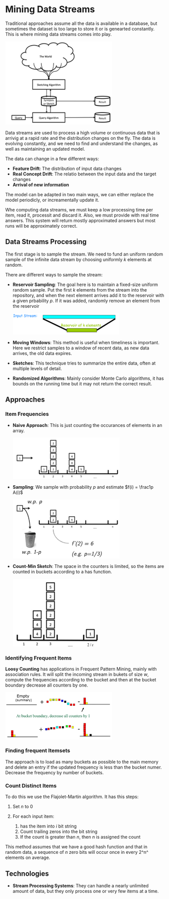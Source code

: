 # Mining Data Streams

Traditional approaches assume all the data is available in a database, but sometimes the dataset is too large to store it or is genearted constantly. This is where mining data streams comes into play.

<img src="Resources/Untitled/image-20210516172825013.png" alt="image-20210516172825013" style="zoom:33%;" />

Data streams are used to process a high volume or continuous data that is arrivig at a rapid rate and the distribution changes on the fly. The data is evolving constantly, and we need to find and understand the changes, as well as  maintaining an updated model.

The data can change in a few different ways:

- **Feature Drift**: The distribution of input data changes
- **Real Concept Drift**: The relatio between the input data and the target changes
- **Arrival of new information**

The model can be adapted in two main ways, we can either replace the model periodicly, or increamentally update it.

Whe computing data streams, we must keep a low processing time per item, read it, processit and discard it. Also, we must provide with real time answers. This system will return mostly approximated answers but most runs will be approximately correct.

## Data Streams Processing

The first stage is to sample the stream. We need to fund an uniform random sample of the infinite data stream by choosing uniformly $k$ elements at random.

There are different ways to sample the stream:

- **Reservoir Sampling**: The goal here is to maintain a fixed-size uniform random sample. Put the first $k$ elements from the stream into the repository, and when the next element arrives add it to the reservoir with a given prbability $p$. If it was added, randomly remove an element from the reservoir

  <img src="Resources/Untitled/image-20210516175352040.png" alt="image-20210516175352040" style="zoom:33%;" />

- **Moving Windows**: This method is useful when timeliness is important. Here we restrict samples to a window of recent data, as new data arrives, the old data expires.

- **Sketches**: This technique tries to summarize the entire data, often at multiple levels of detail.

- **Randomized Algorithms**: Mainly consider Monte Carlo algorithms, it has bounds on the running time but it may not return the correct result.

## Approaches

### Item Frequencies

- **Naive Approach**: This is just counting the occurances of elements in an array.

  <img src="Resources/Untitled/image-20210516181956710.png" alt="image-20210516181956710" style="zoom:33%;" />

- **Sampling**: We sample with probability $p$ and estimate $f(i) = \frac1p A(i)$

  <img src="Resources/Untitled/image-20210516182135973.png" alt="image-20210516182135973" style="zoom:33%;" />

- **Count-Min Sketch**: The space in the counters is limited, so the items are counted in buckets according to a has function.

  <img src="Resources/Untitled/image-20210516182238511.png" alt="image-20210516182238511" style="zoom:33%;" />

### Identifying Frequent Items

**Loosy Counting** has applications in Frequent Pattern Mining, mainly with association rules. It will split the incoming stream in bukets of size $w$, compute the frequencies according to the bucket and then at the bucket boundary decrease all counters by one.

<img src="Resources/Untitled/image-20210516184338001.png" alt="image-20210516184338001" style="zoom:33%;" />

### Finding frequent Itemsets

The approach is to load as many buckets as possible to the main memory and delete an entry if the updated frequency is less than the bucket numer. Decrease the frequency by number of buckets.

### Count Distinct Items

To do this we use the Flajolet-Martin algorithm. It has this steps:

1. Set $n$ to $0$

2. For each input item:
   1. has the item into $i$ bit string
   2. Count trailing zeros into the bit string
   3. If the count is greater than $n$, then $n$ is assigned the count

This method assumes that we have a good hash function and that in random data, a sequence of $n$ zero bits will occur once in every 2^n^ elements on average.

## Technologies

- **Stream Processing Systems**: They can handle a nearly unlimited amount of data, but they only process one or very few items at a time.

